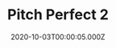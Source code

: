 ---
title: "Pitch Perfect 2"
year: 2015
date: 2020-10-03T00:00:05.000Z
permalink: /almanac/movies/2020-10-03-pitch-perfect-2/index.html
link: https://letterboxd.com/rknightuk/film/pitch-perfect-2/2/
rating: 3
---